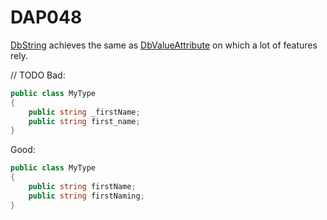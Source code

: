 ﻿# DAP048

[DbString](https://github.com/DapperLib/Dapper/blob/main/Dapper/DbString.cs)
achieves the same as [DbValueAttribute](https://github.com/DapperLib/DapperAOT/blob/main/src/Dapper.AOT/DbValueAttribute.cs)
on which a lot of features rely.

// TODO 
Bad:

``` c#
public class MyType
{
    public string _firstName;
    public string first_name;
}
```

Good:

``` c#
public class MyType
{
    public string firstName;
    public string firstNaming;
}
```
